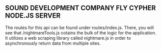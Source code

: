 ## SOUND DEVELOPMENT COMPANY FLY CYPHER NODE.JS SERVER

The routes for this api can be found under routes/index.js. There, you will see that /nightmareTools.js cotains the bulk of the logic for the application. It utilizes a web scraping library called nightmare.js in order to asynchronously return data from multiple sites.
